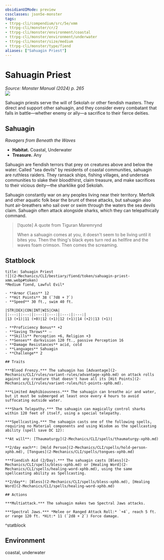```yaml
---
obsidianUIMode: preview
cssclasses: json5e-monster
tags:
- ttrpg-cli/compendium/src/5e/xmm
- ttrpg-cli/monster/cr/2
- ttrpg-cli/monster/environment/coastal
- ttrpg-cli/monster/environment/underwater
- ttrpg-cli/monster/size/medium
- ttrpg-cli/monster/type/fiend
aliases: ["Sahuagin Priest"]
---
```

# Sahuagin Priest
*Source: Monster Manual (2024) p. 265*  
![](2-Mechanics/CLI/bestiary/fiend/img/sahuagin.webp#right)

Sahuagin priests serve the will of Sekolah or other fiendish masters. They direct and support other sahuagin, and they consider every combatant that falls in battle—whether enemy or ally—a sacrifice to their fierce deities.

## Sahuagin

*Ravagers from Beneath the Waves*

- **Habitat.** Coastal, Underwater  
- **Treasure.** Any  

Sahuagin are fiendish terrors that prey on creatures above and below the water. Called "sea devils" by residents of coastal communities, sahuagin are ruthless raiders. They ransack ships, fishing villages, and undersea communities to slake their bloodthirst, claim treasure, and make sacrifices to their vicious deity—the sharklike god Sekolah.

Sahuagin constantly war on any peoples living near their territory. Merfolk and other aquatic folk bear the brunt of these attacks, but sahuagin also hunt air-breathers who sail over or swim through the waters the sea devils claim. Sahuagin often attack alongside sharks, which they can telepathically command.

> [!quote] A quote from Tiguran Maremrynd  
> 
> When a sahuagin comes at you, it doesn't seem to be living until it bites you. Then the thing's black eyes turn red as hellfire and the waves foam crimson. Then comes the screaming.


## Statblock

```ad-statblock
title: Sahuagin Priest
![](2-Mechanics/CLI/bestiary/fiend/token/sahuagin-priest-xmm.webp#token)
*Medium fiend, Lawful Evil*

- **Armor Class** 12 
- **Hit Points** 38 (`7d8 + 7`) 
- **Speed** 30 ft., swim 40 ft.

|STR|DEX|CON|INT|WIS|CHA|
|:---:|:---:|:---:|:---:|:---:|:---:|
|13 (+1)|11 (+0)|12 (+1)|12 (+1)|14 (+2)|13 (+1)|

- **Proficiency Bonus** +2
- **Saving Throws** ⏤
- **Skills** Perception +6, Religion +3
- **Senses** darkvision 120 ft., passive Perception 16
- **Damage Resistances** acid, cold
- **Languages** Sahuagin
- **Challenge** 2

## Traits

***Blood Frenzy.*** The sahuagin has [Advantage](2-Mechanics/CLI/rules/variant-rules/advantage-xphb.md) on attack rolls against any creature that doesn't have all its [Hit Points](2-Mechanics/CLI/rules/variant-rules/hit-points-xphb.md).

***Limited Amphibiousness.*** The sahuagin can breathe air and water, but it must be submerged at least once every 4 hours to avoid suffocating outside water.

***Shark Telepathy.*** The sahuagin can magically control sharks within 120 feet of itself, using a special telepathy.

***Spellcasting.*** The sahuagin casts one of the following spells, requiring no Material components and using Wisdom as the spellcasting ability (spell save DC 12):

**At will**: [Thaumaturgy](2-Mechanics/CLI/spells/thaumaturgy-xphb.md)

**2/day each**: [Hold Person](2-Mechanics/CLI/spells/hold-person-xphb.md), [Tongues](2-Mechanics/CLI/spells/tongues-xphb.md)

***Fiendish Aid (2/Day).*** The sahuagin casts [Bless](2-Mechanics/CLI/spells/bless-xphb.md) or [Healing Word](2-Mechanics/CLI/spells/healing-word-xphb.md), using the same spellcasting ability as Spellcasting.

**2/day**: [Bless](2-Mechanics/CLI/spells/bless-xphb.md), [Healing Word](2-Mechanics/CLI/spells/healing-word-xphb.md)

## Actions

***Multiattack.*** The sahuagin makes two Spectral Jaws attacks.

***Spectral Jaws.*** *Melee or Ranged Attack Roll:* `+4`, reach 5 ft. or range 120 ft. *Hit:* 11 (`2d8 + 2`) Force damage.
```
^statblock

## Environment

coastal, underwater